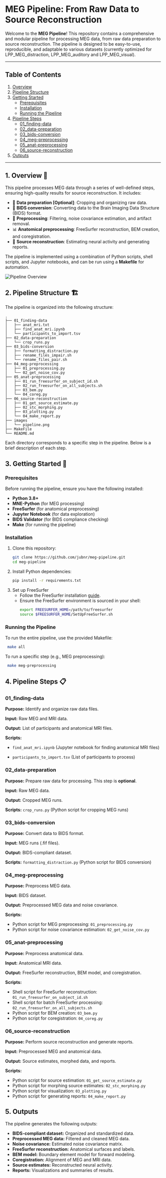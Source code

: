 # MEG Pipeline: From Raw Data to Source Reconstruction

Welcome to the **MEG Pipeline**! This repository contains a comprehensive and modular pipeline for processing MEG data, from raw data preparation to source reconstruction. The pipeline is designed to be easy-to-use, reproducible, and adaptable to various datasets (currently optimized for LPP_MEG_distraction, LPP_MEG_auditory and LPP_MEG_visual).

---

## Table of Contents
1. [Overview](#overview)
2. [Pipeline Structure](#pipeline-structure)
3. [Getting Started](#getting-started)
   - [Prerequisites](#prerequisites)
   - [Installation](#installation)
   - [Running the Pipeline](#running-the-pipeline)
4. [Pipeline Steps](#pipeline-steps)
   - [01_finding-data](#01_finding-data)
   - [02_data-preparation](#02_data-preparation)
   - [03_bids-conversion](#03_bids-conversion)
   - [04_meg-preprocessing](#04_meg-preprocessing)
   - [05_anat-preprocessing](#05_anat-preprocessing)
   - [06_source-reconstruction](#06_source-reconstruction)
5. [Outputs](#outputs)

---

## 1. Overview 🔎

This pipeline processes MEG data through a series of well-defined steps, ensuring high-quality results for source reconstruction. It includes:

- 📂 **Data preparation [Optional]**: Cropping and organizing raw data.
- 💱 **BIDS conversion**: Converting data to the Brain Imaging Data Structure (BIDS) format.
- 🧹 **Preprocessing**: Filtering, noise covariance estimation, and artifact removal.
- 📊 **Anatomical preprocessing**: FreeSurfer reconstruction, BEM creation, and coregistration.
- 🧠 **Source reconstruction**: Estimating neural activity and generating reports.

The pipeline is implemented using a combination of Python scripts, shell scripts, and Jupyter notebooks, and can be run using a **Makefile** for automation.

![Pipeline Overview](images/pipeline.png "Pipeline Overview")

## 2. Pipeline Structure 🏗️

The pipeline is organized into the following structure:
```
.
├── 01_finding-data
│   ├── anat_mri.txt
│   ├── find_anat_mri.ipynb
│   └── participants_to_import.tsv
├── 02_data-preparation
│   └── crop_runs.py
├── 03_bids-conversion
│   ├── formatting_distraction.py
│   ├── rename_files_impair.sh
│   └── rename_files_pair.sh
├── 04_meg-preprocessing
│   ├── 01_preprocessing.py
│   └── 02_get_noise_cov.py
├── 05_anat-preprocessing
│   ├── 01_run_freesurfer_on_subject_id.sh
│   ├── 02_run_freesurfer_on_all_subjects.sh
│   ├── 03_bem.py
│   └── 04_coreg.py
├── 06_source-reconstruction
│   ├── 01_get_source_estimate.py
│   ├── 02_stc_morphing.py
│   ├── 03_plotting.py
│   └── 04_make_report.py
├── images
│   └── pipeline.png
├── MakeFile
└── README.md
```

Each directory corresponds to a specific step in the pipeline. Below is a brief description of each step.

## 3. Getting Started 📍

### Prerequisites

Before running the pipeline, ensure you have the following installed:

- **Python 3.8+**
- **MNE-Python** (for MEG processing)
- **FreeSurfer** (for anatomical preprocessing)
- **Jupyter Notebook** (for data exploration)
- **BIDS Validator** (for BIDS compliance checking)
- **Make** (for running the pipeline)

### Installation 

1. Clone this repository:
   ```bash
   git clone https://github.com/jubnr/meg-pipeline.git
   cd meg-pipeline
   ```
2. Install Python dependencies:
   ```bash
   pip install -r requirements.txt
   ```
3. Set up FreeSurfer
    * Follow the FreeSurfer installation [guide](https://surfer.nmr.mgh.harvard.edu/fswiki/DownloadAndInstall).
    * Ensure the FreeSurfer environment is sourced in your shell:
        ```bash
        export FREESURFER_HOME=/path/to/freesurfer
        source $FREESURFER_HOME/SetUpFreeSurfer.sh
        ```

### Running the Pipeline
To run the entire pipeline, use the provided Makefile:
   ```bash
    make all
```

To run a specific step (e.g., MEG preprocessing):
   ```bash
    make meg-preprocessing
```

## 4. Pipeline Steps 📋

### 01_finding-data

**Purpose:** Identify and organize raw data files.

**Input:** Raw MEG and MRI data.

**Output:** List of participants and anatomical MRI files.

**Scripts:**

- `find_anat_mri.ipynb` (Jupyter notebook for finding anatomical MRI files)

- `participants_to_import.tsv` (List of participants to process)

### 02_data-preparation

**Purpose:** Prepare raw data for processing. This step is **optional**.

**Input:** Raw MEG data.

**Output:** Cropped MEG runs.

**Scripts:** `crop_runs.py` (Python script for cropping MEG runs)

### 03_bids-conversion

**Purpose:** Convert data to BIDS format.

**Input:** MEG runs (.fif files).

**Output:** BIDS-compliant dataset.

**Scripts:** `formatting_distraction.py` (Python script for BIDS conversion)

### 04_meg-preprocessing

**Purpose:** Preprocess MEG data.

**Input:** BIDS dataset.

**Output:** Preprocessed MEG data and noise covariance.

**Scripts:**

- Python script for MEG preprocessing: `01_preprocessing.py`
- Python script for noise covariance estimation: `02_get_noise_cov.py`

### 05_anat-preprocessing

**Purpose:** Preprocess anatomical data.

**Input:** Anatomical MRI data.

**Output:** FreeSurfer reconstruction, BEM model, and coregistration.

**Scripts:**

- Shell script for FreeSurfer reconstruction: `01_run_freesurfer_on_subject_id.sh` 
- Shell script for batch FreeSurfer processing: `02_run_freesurfer_on_all_subjects.sh`
- Python script for BEM creation: `03_bem.py`
- Python script for coregistration: `04_coreg.py`
 
### 06_source-reconstruction

**Purpose:** Perform source reconstruction and generate reports.

**Input:** Preprocessed MEG and anatomical data.

**Output:** Source estimates, morphed data, and reports.

**Scripts:**

- Python script for source estimation: `01_get_source_estimate.py`
- Python script for morphing source estimates: `02_stc_morphing.py`
- Python script for visualization: `03_plotting.py`
- Python script for generating reports: `04_make_report.py`

## 5. Outputs

The pipeline generates the following outputs:

* **BIDS-compliant dataset:** Organized and standardized data.
* **Preprocessed MEG data:** Filtered and cleaned MEG data.
* **Noise covariance:** Estimated noise covariance matrix.
* **FreeSurfer reconstruction:** Anatomical surfaces and labels.
* **BEM model:** Boundary element model for forward modeling.
* **Coregistration:** Alignment of MEG and MRI data.
* **Source estimates:** Reconstructed neural activity.
* **Reports:** Visualizations and summaries of results.
